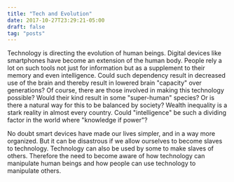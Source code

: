 ```yaml
---
title: "Tech and Evolution"
date: 2017-10-27T23:29:21-05:00
draft: false
tag: "posts"
---
```


Technology is directing the evolution of human beings. Digital devices like smartphones have become an extension of the human body. People rely a lot on such tools not just for information but as a supplement to their memory and even intelligence. Could such dependency result in decreased use of the brain and thereby result in lowered brain "capacity" over generations? Of course, there are those involved in making this technology possible? Would their kind result in some "super-human" species? Or is there a natural way for this to be balanced by society? Wealth inequality is a stark reality in almost every country. Could "intelligence" be such a dividing factor in the world where "knowledge if power"?

No doubt smart devices have made our lives simpler, and in a way more organized. But it can be disastrous if we allow ourselves to become slaves to technology. Technology can also be used by some to make slaves of others. Therefore the need to become aware of how technology can manipulate human beings and how people can use technology to manipulate others.
